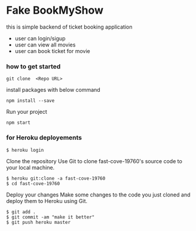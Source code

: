 # Fake BookMyShow

<p> this is simple backend of ticket booking application
</p>

- user can login/sigup
- user can view all movies
- user can book ticket for movie


### how to get started

```
git clone  <Repo URL>
```

install packages with below command

```
npm install --save
```

Run your project

```
npm start
```

### for Heroku  deployements
```
$ heroku login
```
Clone the repository
Use Git to clone fast-cove-19760's source code to your local machine.

```
$ heroku git:clone -a fast-cove-19760 
$ cd fast-cove-19760
```
Deploy your changes
Make some changes to the code you just cloned and deploy them to Heroku using Git.

```
$ git add .
$ git commit -am "make it better"
$ git push heroku master
```